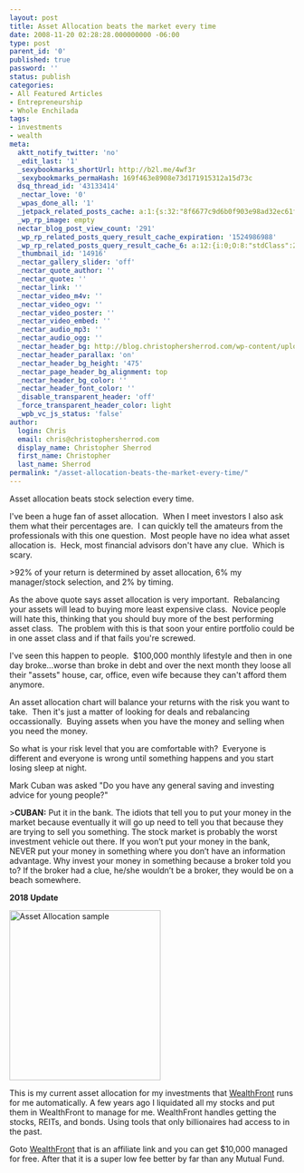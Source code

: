 ```yaml
---
layout: post
title: Asset Allocation beats the market every time
date: 2008-11-20 02:28:28.000000000 -06:00
type: post
parent_id: '0'
published: true
password: ''
status: publish
categories:
- All Featured Articles
- Entrepreneurship
- Whole Enchilada
tags:
- investments
- wealth
meta:
  aktt_notify_twitter: 'no'
  _edit_last: '1'
  _sexybookmarks_shortUrl: http://b2l.me/4wf3r
  _sexybookmarks_permaHash: 169f463e8908e73d171915312a15d73c
  dsq_thread_id: '43133414'
  _nectar_love: '0'
  _wpas_done_all: '1'
  _jetpack_related_posts_cache: a:1:{s:32:"8f6677c9d6b0f903e98ad32ec61f8deb";a:2:{s:7:"expires";i:1446091252;s:7:"payload";a:3:{i:0;a:1:{s:2:"id";i:1911;}i:1;a:1:{s:2:"id";i:1345;}i:2;a:1:{s:2:"id";i:1363;}}}}
  _wp_rp_image: empty
  nectar_blog_post_view_count: '291'
  _wp_rp_related_posts_query_result_cache_expiration: '1524986988'
  _wp_rp_related_posts_query_result_cache_6: a:12:{i:0;O:8:"stdClass":2:{s:7:"post_id";s:4:"1000";s:5:"score";s:18:"35.462654475753936";}i:1;O:8:"stdClass":2:{s:7:"post_id";s:3:"850";s:5:"score";s:18:"23.731163903392584";}i:2;O:8:"stdClass":2:{s:7:"post_id";s:4:"1345";s:5:"score";s:17:"22.70262005852315";}i:3;O:8:"stdClass":2:{s:7:"post_id";s:3:"741";s:5:"score";s:18:"21.724559685678983";}i:4;O:8:"stdClass":2:{s:7:"post_id";s:4:"1363";s:5:"score";s:18:"19.799521321348408";}i:5;O:8:"stdClass":2:{s:7:"post_id";s:4:"1911";s:5:"score";s:17:"19.48374423365495";}i:6;O:8:"stdClass":2:{s:7:"post_id";s:3:"697";s:5:"score";s:18:"19.148676520498704";}i:7;O:8:"stdClass":2:{s:7:"post_id";s:3:"320";s:5:"score";s:18:"18.775400606182995";}i:8;O:8:"stdClass":2:{s:7:"post_id";s:3:"351";s:5:"score";s:18:"16.914753665812125";}i:9;O:8:"stdClass":2:{s:7:"post_id";s:4:"1281";s:5:"score";s:18:"16.211584546807316";}i:10;O:8:"stdClass":2:{s:7:"post_id";s:4:"2271";s:5:"score";s:18:"15.929800695630501";}i:11;O:8:"stdClass":2:{s:7:"post_id";s:3:"836";s:5:"score";s:17:"15.92538285954552";}}
  _thumbnail_id: '14916'
  _nectar_gallery_slider: 'off'
  _nectar_quote_author: ''
  _nectar_quote: ''
  _nectar_link: ''
  _nectar_video_m4v: ''
  _nectar_video_ogv: ''
  _nectar_video_poster: ''
  _nectar_video_embed: ''
  _nectar_audio_mp3: ''
  _nectar_audio_ogg: ''
  _nectar_header_bg: http://blog.christophersherrod.com/wp-content/uploads/2008/11/Asset-Allocation-beats-the-market-every-time.png
  _nectar_header_parallax: 'on'
  _nectar_header_bg_height: '475'
  _nectar_page_header_bg_alignment: top
  _nectar_header_bg_color: ''
  _nectar_header_font_color: ''
  _disable_transparent_header: 'off'
  _force_transparent_header_color: light
  _wpb_vc_js_status: 'false'
author:
  login: Chris
  email: chris@christophersherrod.com
  display_name: Christopher Sherrod
  first_name: Christopher
  last_name: Sherrod
permalink: "/asset-allocation-beats-the-market-every-time/"
---
```

<p>Asset allocation beats stock selection every time.</p>
<p>I've been a huge fan of asset allocation.  When I meet investors I also ask them what their percentages are.  I can quickly tell the amateurs from the professionals with this one question.  Most people have no idea what asset allocation is.  Heck, most financial advisors don't have any clue.  Which is scary.</p>
>92% of your return is determined by asset allocation, 6% my manager/stock selection, and 2% by timing.</p></blockquote>
<p>As the above quote says asset allocation is very important.  Rebalancing your assets will lead to buying more least expensive class.  Novice people will hate this, thinking that you should buy more of the best performing asset class.  The problem with this is that soon your entire portfolio could be in one asset class and if that fails you're screwed.</p>
<p>I've seen this happen to people.  $100,000 monthly lifestyle and then in one day broke...worse than broke in debt and over the next month they loose all their "assets" house, car, office, even wife because they can't afford them anymore.</p>
<p>An asset allocation chart will balance your returns with the risk you want to take.  Then it's just a matter of looking for deals and rebalancing occassionally.  Buying assets when you have the money and selling when you need the money.</p>
<p>So what is your risk level that you are comfortable with?  Everyone is different and everyone is wrong until something happens and you start losing sleep at night.</p>
<p>Mark Cuban was asked "Do you have any general saving and investing advice for young people?"</p>
><strong>CUBAN:</strong> Put it in the bank. The idiots that tell you to put your money in the market because eventually it will go up need to tell you that because they are trying to sell you something. The stock market is probably the worst investment vehicle out there. If you won’t put your money in the bank, NEVER put your money in something where you don’t have an information advantage. Why invest your money in something because a broker told you to? If the broker had a clue, he/she wouldn’t be a broker, they would be on a beach somewhere.</p></blockquote>
<p><strong>2018 Update</strong></p>
<p><img class="size-medium wp-image-14917 aligncenter" src="{{ site.baseurl }}/posts/2008/11/Investment_Management__Online_Financial_Advisor___Wealthfront-267x300.png" alt="Asset Allocation sample" width="267" height="300" /></p>
<p>This is my current asset allocation for my investments that <a href="http://wlth.fr/1SldB0I">WealthFront</a> runs for me automatically. A few years ago I liquidated all my stocks and put them in WealthFront to manage for me. WealthFront handles getting the stocks, REITs, and bonds. Using tools that only billionaires had access to in the past.</p>
<p>Goto <a href="http://wlth.fr/1SldB0I">WealthFront</a> that is an affiliate link and you can get $10,000 managed for free. After that it is a super low fee better by far than any Mutual Fund.</p>
<p>&nbsp;</p>

